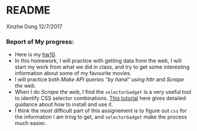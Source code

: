 README
================
Xinzhe Dong
12/7/2017

### Report of My progress:

-   Here is my [hw10]().
-   In this homework, I will practice with getting data from the web, I will start my work from what we did in class, and try to get some interesting information about some of my favourite movies.
-   I will practice both *Make API queries “by hand” using httr* and *Scrape the web*.
-   When I do *Scrape the web*, I find the `selectorGadget` is a very useful tool to identify CSS selector combinations. [This tutorial](https://github.com/ropensci/user2016-tutorial/blob/master/03-scraping-data-without-an-api.pdf) here gives detailed guidance about how to install and use it.
-   I think the most difficult part of this assignement is to figure out `css` for the information I am tring to get, and `selectorGadget` make the process much easier.
